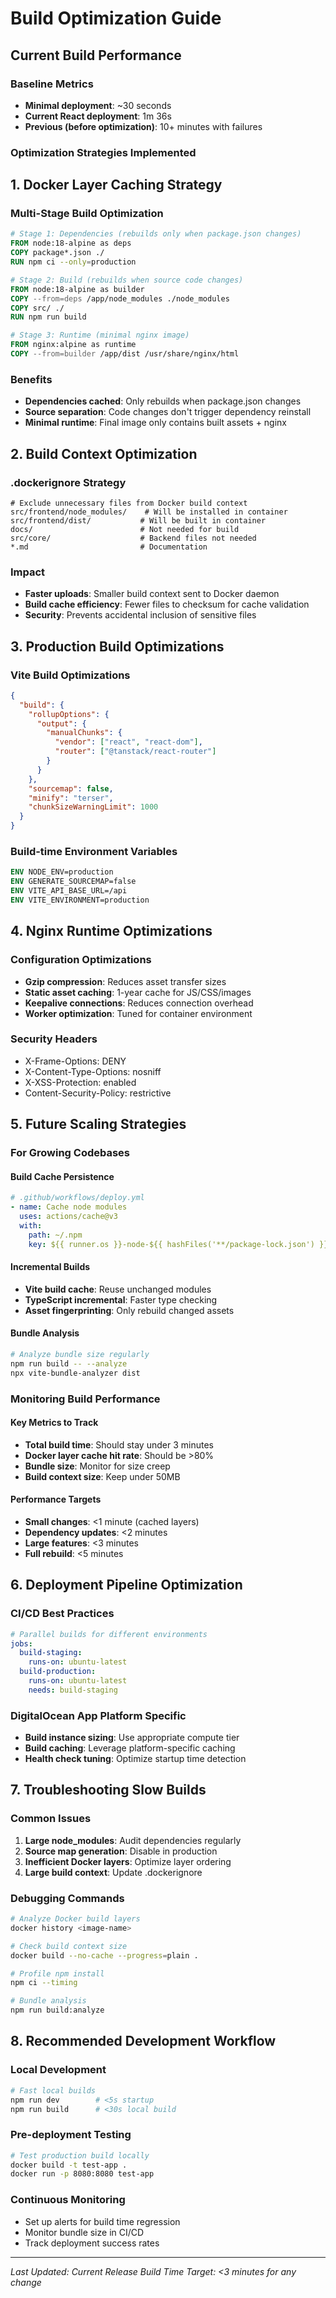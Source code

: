 # Build Optimization Guide

## Current Build Performance

### Baseline Metrics
- **Minimal deployment**: ~30 seconds
- **Current React deployment**: 1m 36s
- **Previous (before optimization)**: 10+ minutes with failures

### Optimization Strategies Implemented

## 1. Docker Layer Caching Strategy

### Multi-Stage Build Optimization
```dockerfile
# Stage 1: Dependencies (rebuilds only when package.json changes)
FROM node:18-alpine as deps
COPY package*.json ./
RUN npm ci --only=production

# Stage 2: Build (rebuilds when source code changes)  
FROM node:18-alpine as builder
COPY --from=deps /app/node_modules ./node_modules
COPY src/ ./
RUN npm run build

# Stage 3: Runtime (minimal nginx image)
FROM nginx:alpine as runtime
COPY --from=builder /app/dist /usr/share/nginx/html
```

### Benefits
- **Dependencies cached**: Only rebuilds when package.json changes
- **Source separation**: Code changes don't trigger dependency reinstall
- **Minimal runtime**: Final image only contains built assets + nginx

## 2. Build Context Optimization

### .dockerignore Strategy
```
# Exclude unnecessary files from Docker build context
src/frontend/node_modules/    # Will be installed in container
src/frontend/dist/           # Will be built in container
docs/                        # Not needed for build
src/core/                    # Backend files not needed
*.md                         # Documentation
```

### Impact
- **Faster uploads**: Smaller build context sent to Docker daemon
- **Build cache efficiency**: Fewer files to checksum for cache validation
- **Security**: Prevents accidental inclusion of sensitive files

## 3. Production Build Optimizations

### Vite Build Optimizations
```json
{
  "build": {
    "rollupOptions": {
      "output": {
        "manualChunks": {
          "vendor": ["react", "react-dom"],
          "router": ["@tanstack/react-router"]
        }
      }
    },
    "sourcemap": false,
    "minify": "terser",
    "chunkSizeWarningLimit": 1000
  }
}
```

### Build-time Environment Variables
```dockerfile
ENV NODE_ENV=production
ENV GENERATE_SOURCEMAP=false
ENV VITE_API_BASE_URL=/api
ENV VITE_ENVIRONMENT=production
```

## 4. Nginx Runtime Optimizations

### Configuration Optimizations
- **Gzip compression**: Reduces asset transfer sizes
- **Static asset caching**: 1-year cache for JS/CSS/images
- **Keepalive connections**: Reduces connection overhead
- **Worker optimization**: Tuned for container environment

### Security Headers
- X-Frame-Options: DENY
- X-Content-Type-Options: nosniff  
- X-XSS-Protection: enabled
- Content-Security-Policy: restrictive

## 5. Future Scaling Strategies

### For Growing Codebases

#### Build Cache Persistence
```yaml
# .github/workflows/deploy.yml
- name: Cache node modules
  uses: actions/cache@v3
  with:
    path: ~/.npm
    key: ${{ runner.os }}-node-${{ hashFiles('**/package-lock.json') }}
```

#### Incremental Builds
- **Vite build cache**: Reuse unchanged modules
- **TypeScript incremental**: Faster type checking
- **Asset fingerprinting**: Only rebuild changed assets

#### Bundle Analysis
```bash
# Analyze bundle size regularly
npm run build -- --analyze
npx vite-bundle-analyzer dist
```

### Monitoring Build Performance

#### Key Metrics to Track
- **Total build time**: Should stay under 3 minutes
- **Docker layer cache hit rate**: Should be >80%
- **Bundle size**: Monitor for size creep
- **Build context size**: Keep under 50MB

#### Performance Targets
- **Small changes**: <1 minute (cached layers)
- **Dependency updates**: <2 minutes  
- **Large features**: <3 minutes
- **Full rebuild**: <5 minutes

## 6. Deployment Pipeline Optimization

### CI/CD Best Practices
```yaml
# Parallel builds for different environments
jobs:
  build-staging:
    runs-on: ubuntu-latest
  build-production:
    runs-on: ubuntu-latest
    needs: build-staging
```

### DigitalOcean App Platform Specific
- **Build instance sizing**: Use appropriate compute tier
- **Build caching**: Leverage platform-specific caching
- **Health check tuning**: Optimize startup time detection

## 7. Troubleshooting Slow Builds

### Common Issues
1. **Large node_modules**: Audit dependencies regularly
2. **Source map generation**: Disable in production
3. **Inefficient Docker layers**: Optimize layer ordering
4. **Large build context**: Update .dockerignore

### Debugging Commands
```bash
# Analyze Docker build layers
docker history <image-name>

# Check build context size
docker build --no-cache --progress=plain .

# Profile npm install
npm ci --timing

# Bundle analysis
npm run build:analyze
```

## 8. Recommended Development Workflow

### Local Development
```bash
# Fast local builds
npm run dev        # <5s startup
npm run build      # <30s local build
```

### Pre-deployment Testing
```bash
# Test production build locally
docker build -t test-app .
docker run -p 8080:8080 test-app
```

### Continuous Monitoring
- Set up alerts for build time regression
- Monitor bundle size in CI/CD
- Track deployment success rates

---

*Last Updated: Current Release*
*Build Time Target: <3 minutes for any change*
